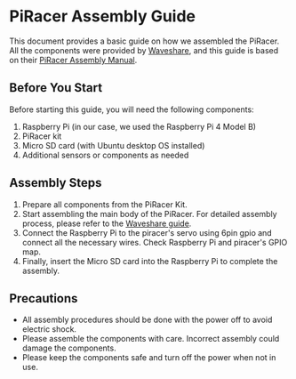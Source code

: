 # PiRacer Assembly Guide

This document provides a basic guide on how we assembled the PiRacer. All the components were provided by [Waveshare](https://www.waveshare.com/), and this guide is based on their [PiRacer Assembly Manual](https://www.waveshare.com/wiki/PiRacer_Assembly_Manual).

## Before You Start

Before starting this guide, you will need the following components:

1. Raspberry Pi (in our case, we used the Raspberry Pi 4 Model B)
2. PiRacer kit
3. Micro SD card (with Ubuntu desktop OS installed)
4. Additional sensors or components as needed

## Assembly Steps

1. Prepare all components from the PiRacer Kit.
2. Start assembling the main body of the PiRacer. For detailed assembly process, please refer to the [Waveshare guide](https://www.waveshare.com/wiki/PiRacer_Assembly_Manual).
3. Connect the Raspberry Pi to the piracer's servo using 6pin gpio and connect all the necessary wires.
    Check Raspberry Pi and piracer's GPIO map.
4. Finally, insert the Micro SD card into the Raspberry Pi to complete the assembly.

## Precautions

- All assembly procedures should be done with the power off to avoid electric shock.
- Please assemble the components with care. Incorrect assembly could damage the components.
- Please keep the components safe and turn off the power when not in use.
